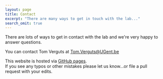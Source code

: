```yaml
---
layout: page
title: Contact
excerpt: "There are many ways to get in touch with the lab..."
search_omit: true
---
```


There are lots of ways to get in contact with the lab and we're very happy to answer questions.

You can contact Tom Verguts at [Tom.Verguts@UGent.be](mailto:Tom.Verguts@UGent.be) 

This website is hosted via [GitHub pages](https://github.com/phuycke/phuycke.github.io).   
If you see any typos or other mistakes please let us know...or file a pull request with your edits.
